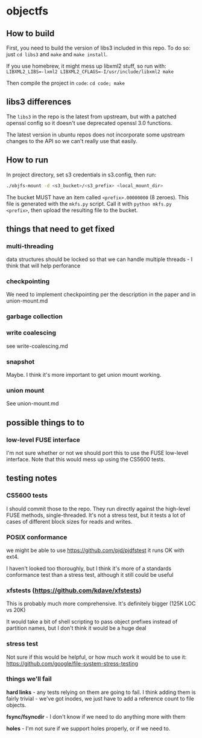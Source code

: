 # objectfs

## How to build

First, you need to build the version of libs3 included in this repo. To do so:
just `cd libs3` and `make` and `make install`.

If you use homebrew, it might mess up libxml2 stuff, so run with:
`LIBXML2_LIBS=-lxml2 LIBXML2_CFLAGS=-I/usr/include/libxml2 make`

Then compile the project in `code`: `cd code; make`

## libs3 differences

The `libs3` in the repo is the latest from upstream, but with a patched openssl
config so it doesn't use deprecated openssl 3.0 functions.

The latest version in ubuntu repos does not incorporate some upstream changes
to the API so we can't really use that easily.

## How to run

In project directory, set s3 credentials in s3.config, then run:

```sh
./objfs-mount -d <s3_bucket>/<s3_prefix> <local_mount_dir>
```

The bucket MUST have an item called `<prefix>.00000000` (8 zeroes). This file is
generated with the `mkfs.py` script. Call it with `python mkfs.py <prefix>`,
then upload the resulting file to the bucket.

## things that need to get fixed

### multi-threading

data structures should be locked so that we can handle multiple threads - I think that will help perforance

### checkpointing

We need to implement checkpointing per the description in the paper and in union-mount.md

### garbage collection

### write coalescing

see write-coalescing.md

### snapshot

Maybe. I think it's more important to get union mount working.

### union mount

See union-mount.md

## possible things to to

### low-level FUSE interface

I'm not sure whether or not we should port this to use the FUSE low-level interface. Note that this would mess up using the CS5600 tests.

## testing notes

### CS5600 tests

I should commit those to the repo. They run directly against the high-level FUSE methods, single-threaded. It's not a stress test, but it tests a lot of cases of different block sizes for reads and writes.

### POSIX conformance

we might be able to use <https://github.com/pjd/pjdfstest>
it runs OK with ext4.

I haven't looked too thoroughly, but I think it's more of a standards conformance test than a stress test, although it still could be useful

### xfstests (<https://github.com/kdave/xfstests>)

This is probably much more comprehensive. It's definitely bigger (125K LOC vs 20K)

It would take a bit of shell scripting to pass object prefixes instead of partition names, but I don't think it would be a huge deal

### stress test

Not sure if this would be helpful, or how much work it would be to use it:
<https://github.com/google/file-system-stress-testing>

### things we'll fail

**hard links** - any tests relying on them are going to fail. I think adding them is fairly trivial - we've got inodes, we just have to add a reference count to file objects.

**fsync/fsyncdir** - I don't know if we need to do anything more with them

**holes** - I'm not sure if we support holes properly, or if we need to.
